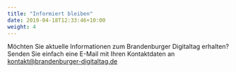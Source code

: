 ```yaml
---
title: "Informiert bleiben"
date: 2019-04-18T12:33:46+10:00
weight: 4
---
```

Möchten Sie aktuelle Informationen zum Brandenburger Digitaltag erhalten?
Senden Sie einfach eine E-Mail mit Ihren Kontaktdaten an <a href="mailto:kontakt@brandenburger-digitaltag.de">kontakt@brandenburger-digitaltag.de</a>
